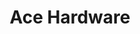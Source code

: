 ---
title: "Ace Hardware"
url: /phoenix/ace-hardware-east-indian-school-road/
shop: doityourself
---